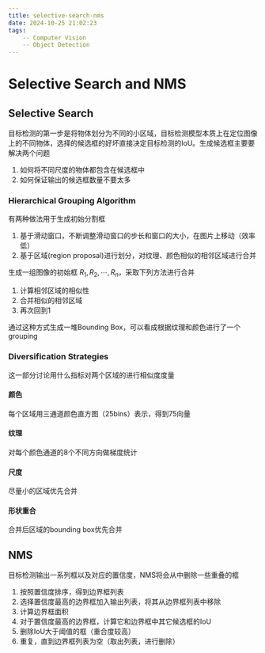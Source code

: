 ```yaml
---
title: selective-search-nms
date: 2024-10-25 21:02:23
tags:
    -- Computer Vision
    -- Object Detection
---
```

# Selective Search and NMS

## Selective Search

目标检测的第一步是将物体划分为不同的小区域，目标检测模型本质上在定位图像上的不同物体，选择的候选框的好坏直接决定目标检测的IoU。生成候选框主要要解决两个问题

1. 如何将不同尺度的物体都包含在候选框中
2. 如何保证输出的候选框数量不要太多

### Hierarchical Grouping Algorithm

有两种做法用于生成初始分割框

1. 基于滑动窗口，不断调整滑动窗口的步长和窗口的大小，在图片上移动（效率低）
2. 基于区域(region proposal)进行划分，对纹理、颜色相似的相邻区域进行合并

生成一组图像的初始框 $R_1,R_2,\cdots,R_n$，采取下列方法进行合并

1. 计算相邻区域的相似性
2. 合并相似的相邻区域
3. 再次回到1

通过这种方式生成一堆Bounding Box，可以看成根据纹理和颜色进行了一个grouping

### Diversification Strategies

这一部分讨论用什么指标对两个区域的进行相似度度量

#### 颜色

每个区域用三通道颜色直方图（25bins）表示，得到75向量

#### 纹理

对每个颜色通道的8个不同方向做梯度统计

#### 尺度

尽量小的区域优先合并

#### 形状重合

合并后区域的bounding box优先合并

## NMS

目标检测输出一系列框以及对应的置信度，NMS将会从中删除一些重叠的框

1. 按照置信度排序，得到边界框列表
2. 选择置信度最高的边界框加入输出列表，将其从边界框列表中移除
3. 计算边界框面积
4. 对于置信度最高的边界框，计算它和边界框中其它候选框的IoU
5. 删除IoU大于阈值的框（重合度较高）
6. 重复，直到边界框列表为空（取出列表，进行删除）

